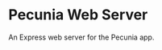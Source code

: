 # Pecunia Web Server

An Express web server for the Pecunia app.

[//]: # (docker-compose -f ./docker-compose.test.yaml up --abort-on-container-exit --exit-code-from pecunia-web-server)